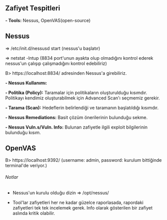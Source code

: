 ## Zafiyet Tespitleri

**- Tools:** Nessus, OpenVAS(open-source)

## Nessus

  => /etc/init.d/nessusd start (nessus'u başlatır)

  => netstat -lntup (8834 port'unun ayakta olup olmadığını kontrol ederek nessus'un çalışıp çalışmadığını kontrol edebiliriz)

  B> https://localhost:8834/ adresinden Nessus'a girebiliriz.

**- Nessus Kullanımı:**

**- Politika (Policy):** Taramalar için politikaların oluşturulduğu kısımdır. Politikayı kendimiz oluşturabilmek için Advanced Scan'ı seçmemiz gerekir.

**- Tarama (Scan):** Hedeflerin belirlendiği ve taramanın başlatıldığı kısımdır.

**- Nessus Remediations:** Basit çözüm önerilerinin bulunduğu sekme.

**- Nessus Vuln.s/Vuln. Info:** Bulunan zafiyetle ilgili exploit bilgilerinin bulunduğu kısım.

## OpenVAS

  B> https://localhost:9392/  (username: admin, password: kurulum bittiğinde terminal'de veriyor.)

###### Notlar

* Nessus'un kurulu olduğu dizin => /opt/nessus/

* Tool'lar zafiyetleri her ne kadar güzelce raporlasada, rapordaki zafiyetleri tek tek incelemek gerek. Info olarak gösterilen bir zafiyet aslında kritik olabilir.
